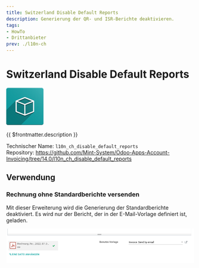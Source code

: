 ```yaml
---
title: Switzerland Disable Default Reports
description: Generierung der QR- und ISR-Berichte deaktivieren.
tags:
- HowTo
- Drittanbieter
prev: ./l10n-ch
---
```

# Switzerland Disable Default Reports
![icon_oms_box](attachments/icon_oms_box.png)

{{ $frontmatter.description }}

Technischer Name: `l10n_ch_disable_default_reports`\
Repository: <https://github.com/Mint-System/Odoo-Apps-Account-Invoicing/tree/14.0/l10n_ch_disable_default_reports>

## Verwendung

### Rechnung ohne Standardberichte versenden

Mit dieser Erweiterung wird die Generierung der Standardberichte deaktiviert. Es wird nur der Bericht, der in der E-Mail-Vorlage definiert ist, geladen.

![](attachments/Switzerland%20Disable%20Default%20Reports.png)